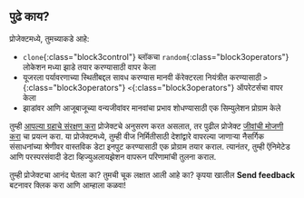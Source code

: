 ## पुढे काय?

प्रोजेक्टमध्ये, तुमच्याकडे आहे:

+ `clone`{:class="block3control"} ब्लॉकचा `random`{:class="block3operators"} लोकेशन मध्या झाडे तयार करण्यासाठी वापर केला
+ यूजरला पर्यावरणाच्या स्थितीबद्दल सावध करण्यास मानवी कॅरेक्टरला नियंत्रीत करण्यासाठी `>`{:class="block3operators"} `<`{:class="block3operators"} ऑपरेटर्सचा वापर केला
+ झाडांवर आणि आजूबाजूच्या वन्यजीवांवर मानवांचा प्रभाव शोधण्यासाठी एक सिम्युलेशन प्रोग्राम केले

तुम्ही [आपल्या ग्रहाचे संरक्षण करा](https://projects.raspberrypi.org/mr-IN/raspberrypi/protect-our-planet) प्रोजेक्टचे अनुसरण करत असलात, तर पुढील प्रोजेक्ट [जीवांची मोजणी करा](https://projects.raspberrypi.org/mr-IN/projects/count-the-creatures) चा प्रयत्न करा. या प्रोजेक्टमध्ये, तुम्ही वीज निर्मितीसाठी देशांद्वारे वापरल्या जाणार्‍या नैसर्गिक संसाधनांच्या श्रेणीवर वास्तविक डेटा इनपुट करण्यासाठी एक प्रोग्राम तयार कराल. त्यानंतर, तुम्ही ऍनिमेटेड आणि परस्परसंवादी डेटा व्हिज्युअलायझेशन वापरून परिणामांची तुलना कराल.

तुम्ही प्रोजेक्टचा आनंद घेतला का? तुमची चूक लक्षात आली आहे का? कृपया खालील **Send feedback** बटनावर क्लिक करा आणि आम्हाला कळवा!
